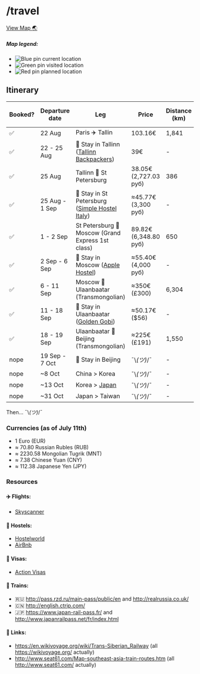 # /travel

[View Map :earth_asia:](https://www.google.com/maps/d/u/1/edit?mid=1bnooPmMNt33NSRK2YAVpEtV_uGA)

##### Map legend:
- ![Blue pin](http://maps.google.com/mapfiles/kml/paddle/blu-blank_maps.png) current location
- ![Green pin](http://maps.google.com/mapfiles/kml/paddle/grn-blank_maps.png) visited location
- ![Red pin](http://maps.google.com/mapfiles/kml/paddle/red-blank_maps.png) planned location

## Itinerary

Booked?             | Departure date | Leg                                                                                                                                          | Price                  | Distance (km) | Total Distance (km) | 
--------------------|----------------|----------------------------------------------------------------------------------------------------------------------------------------------|------------------------|---------------|---------------------|
 :white_check_mark: | 22 Aug         | Paris :airplane: Tallin                                                                                                                      |  103.16€               | 1,841         | 1,841               |
 :white_check_mark: | 22 - 25 Aug    | :hotel: Stay in Tallinn ([Tallinn Backpackers](http://www.hostelworld.com/hosteldetails.php/Tallinn-Backpackers/Tallinn/24585))              |  39€                   | -             | 1,841               |
 :white_check_mark: | 25 Aug         | Tallinn :train: St Petersburg                                                                                                                |  38.05€ (2,727.03 руб) | 386           | 2,227               |
 :white_check_mark: | 25 Aug - 1 Sep | :hotel: Stay in St Petersburg ([Simple Hostel Italy](http://www.hostelworld.com/hosteldetails.php/Simple-Hostel-Italy/St-Petersburg/268014)) |  ≈45.77€ (3,300 руб)   | -             | 2,227               |
 :white_check_mark: | 1 - 2 Sep      | St Petersburg :train: Moscow (Grand Express 1st class)                                                                                       |  89.82€ (6,348.80 руб) | 650           | 2,877               |
 :white_check_mark: | 2 Sep - 6 Sep  | :hotel: Stay in Moscow ([Apple Hostel](http://www.hostelworld.com/hosteldetails.php/Apple-Hostel-Moscow/Moscow/86488))                       |  ≈55.40€ (4,000 руб)   | -             | 2,877               |
 :white_check_mark: | 6 - 11 Sep     | Moscow :train: Ulaanbaatar (Transmongolian)                                                                                                  |  ≈350€ (£300)          | 6,304         | 9,181               |
 :white_check_mark: | 11 - 18 Sep    | :hotel: Stay in Ulaanbaatar ([Golden Gobi](http://www.hostelworld.com/hosteldetails.php/Golden-Gobi/Ulaanbaatar/14709))                      |  ≈50.17€ ($56)         | -             | 9,181               |
 :white_check_mark: | 18 - 19 Sep    | Ulaanbaatar :train: Beijing (Transmongolian)                                                                                                 |  ≈225€ (£191)          | 1,550         | 10,731              |
 nope               | 19 Sep - 7 Oct | :hotel: Stay in Beijing                                                                                                                      | ¯\\_(ツ)_/¯            | -             | -                   |
 nope               | ~8 Oct         | China > Korea                                                                                                                                | ¯\\_(ツ)_/¯            | -             | -                   |
 nope               | ~13 Oct        | Korea > [Japan](https://www.youtube.com/watch?v=GKrqDzljhc0)                                                                                 | ¯\\_(ツ)_/¯            | -             | -                   |
 nope               | ~31 Oct        | Japan > Taiwan                                                                                                                               | ¯\\_(ツ)_/¯            | -             | -                   |
  
Then… ¯\\_(ツ)_/¯

### Currencies (as of July 11th)
- 1 Euro (EUR)
- ≈ 70.80 Russian Rubles (RUB)
- ≈ 2230.58 Mongolian Tugrik (MNT)
- ≈ 7.38 Chinese Yuan (CNY)
- ≈ 112.38 Japanese Yen (JPY)

### Resources

#### :airplane: Flights:
- [Skyscanner](http://skyscanner.com)

#### :hotel: Hostels:
- [Hostelworld](http://www.hostelworld.com)
- [AirBnb](https://www.airbnb.com/)

#### :page_facing_up: Visas:
- [Action Visas](http://action-visas.com)

#### :train: Trains:
- :ru: http://pass.rzd.ru/main-pass/public/en and http://realrussia.co.uk/
- :cn: http://english.ctrip.com/
- :jp: https://www.japan-rail-pass.fr/ and http://www.japanrailpass.net/fr/index.html

#### :paperclip: Links:
- https://en.wikivoyage.org/wiki/Trans-Siberian_Railway (all https://wikivoyage.org/ actually)
- http://www.seat61.com/Map-southeast-asia-train-routes.htm (all http://www.seat61.com/ actually)
